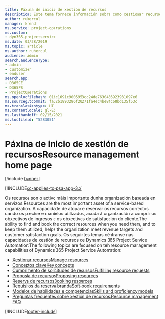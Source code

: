 ```yaml
---
title: Páxina de inicio de xestión de recursos
description: Este tema fornece información sobre como xestionar recursos.
author: ruhercul
manager: kfend
ms.service: project-operations
ms.custom:
- dyn365-projectservice
ms.date: 03/28/2019
ms.topic: article
ms.author: ruhercul
audience: Admin
search.audienceType:
- admin
- customizer
- enduser
search.app:
- D365CE
- D365PS
- ProjectOperations
ms.openlocfilehash: 016c1691c9005953cc24de7630436923931097e6
ms.sourcegitcommit: fa32b1893286f20271fa4ec4be8fc68bd135f53c
ms.translationtype: HT
ms.contentlocale: gl-ES
ms.lasthandoff: 02/15/2021
ms.locfileid: "5283051"
---
```

# <a name="resource-management-home-page"></a><span data-ttu-id="c678c-103">Páxina de inicio de xestión de recursos</span><span class="sxs-lookup"><span data-stu-id="c678c-103">Resource management home page</span></span>

[!include [banner](../includes/psa-now-project-operations.md)]

[!INCLUDE[cc-applies-to-psa-app-3.x](../includes/cc-applies-to-psa-app-3x.md)]

<span data-ttu-id="c678c-104">Os recursos son o activo máis importante dunha organización baseada en servizos.</span><span class="sxs-lookup"><span data-stu-id="c678c-104">Resources are the most important asset of a service-based organization.</span></span> <span data-ttu-id="c678c-105">A capacidade de atopar e reservar os recursos correctos cando os precise e mantelos utilizados, axuda á organización a cumprir os obxectivos de ingresos e os obxectivos de satisfacción do cliente.</span><span class="sxs-lookup"><span data-stu-id="c678c-105">The ability to find and book the correct resources when you need them, and to keep them utilized, helps the organization meet revenue targets and customer satisfaction goals.</span></span> <span data-ttu-id="c678c-106">Os seguintes temas céntranse nas capacidades de xestión de recursos de Dynamics 365 Project Service Automation:</span><span class="sxs-lookup"><span data-stu-id="c678c-106">The following topics are focused on teh resource management capabilities of Dynamics 365 Project Service Automation:</span></span>

- [<span data-ttu-id="c678c-107">Xestionar recursos</span><span class="sxs-lookup"><span data-stu-id="c678c-107">Manage resources</span></span>](manage-resources.md)
- [<span data-ttu-id="c678c-108">Conceptos clave</span><span class="sxs-lookup"><span data-stu-id="c678c-108">Key concepts</span></span>](reports-key-concepts.md)
- [<span data-ttu-id="c678c-109">Cumprimento de solicitudes de recursos</span><span class="sxs-lookup"><span data-stu-id="c678c-109">Fulfilling resource requests</span></span>](resource-management-fulfill-requests.md)
- [<span data-ttu-id="c678c-110">Proposta de recursos</span><span class="sxs-lookup"><span data-stu-id="c678c-110">Proposing resources</span></span>](resource-management-propose-resources.md)
- [<span data-ttu-id="c678c-111">Reserva de recursos</span><span class="sxs-lookup"><span data-stu-id="c678c-111">Booking resources</span></span>](resource-management-book-resources-scheduleboard.md)
- [<span data-ttu-id="c678c-112">Requisitos da reserva branda</span><span class="sxs-lookup"><span data-stu-id="c678c-112">Soft-book requirements</span></span>](resource-management-softbook-requirements.md)
- [<span data-ttu-id="c678c-113">Modelos de habilidades e competencias</span><span class="sxs-lookup"><span data-stu-id="c678c-113">Skills and proficiency models</span></span>](resource-management-skills-proficiency.md)
- [<span data-ttu-id="c678c-114">Preguntas frecuentes sobre xestión de recursos.</span><span class="sxs-lookup"><span data-stu-id="c678c-114">Resource management FAQ</span></span>](resource-management-faq.md)


[!INCLUDE[footer-include](../includes/footer-banner.md)]